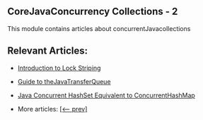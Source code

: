 ## CoreJavaConcurrency Collections - 2

This module contains articles about concurrentJavacollections

## Relevant Articles:

- [Introduction to Lock Striping](docs/Java_Lock_Stripping.md)
- [Guide to theJavaTransferQueue](docs/Java_TransferQueue.md)
- [Java Concurrent HashSet Equivalent to ConcurrentHashMap](docs/Java_Hashset_ConcurrentHashMap.md)

- More articles: [[<-- prev]](../java-concurrency-collections-1/README.md)